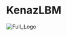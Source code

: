 # KenazLBM
![Full_Logo](https://github.com/user-attachments/assets/83569f2c-a879-44fb-816d-87596327e974)

